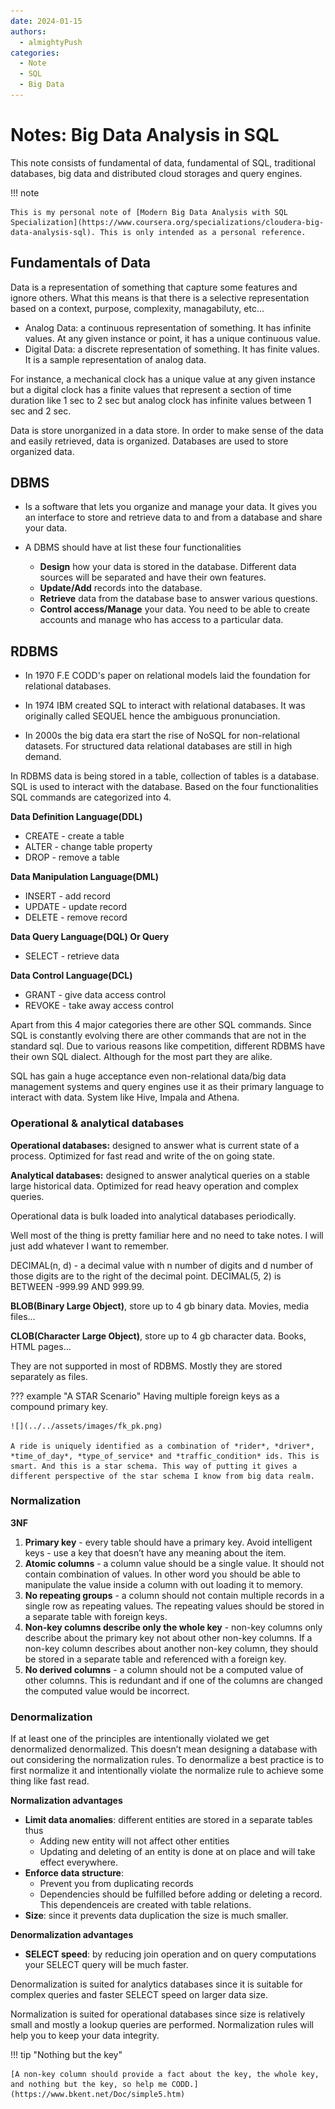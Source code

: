 ```yaml
---
date: 2024-01-15
authors:
  - almightyPush
categories:
  - Note
  - SQL
  - Big Data
---
```


# Notes: Big Data Analysis in SQL

This note consists of fundamental of data, fundamental of SQL, traditional databases, big data and distributed cloud storages and query engines.

<!-- more -->

!!! note 

    This is my personal note of [Modern Big Data Analysis with SQL Specialization](https://www.coursera.org/specializations/cloudera-big-data-analysis-sql). This is only intended as a personal reference.


## Fundamentals of Data

Data is a representation of something that capture some features and ignore others. What this means is that there is a selective representation based on a context, purpose, complexity, managabiluty, etc... 

- Analog Data: a continuous representation of something. It has infinite values. At any given instance or point, it has a unique continuous value.
- Digital Data: a discrete representation of something. It has finite values. It is a sample representation of analog data.

For instance, a mechanical clock has a unique value at any given instance but a digital clock has a finite values that represent a section of time duration like 1 sec to 2 sec but analog clock has infinite values between 1 sec and 2 sec.

Data is store unorganized in a data store. In order to make sense of the data and easily retrieved, data is organized. Databases are used to store organized data.

## DBMS

- Is a software that lets you organize and manage your data. It gives you an interface to store and retrieve data to and from a database and share your data.

- A DBMS should have at list these four functionalities
    - **Design** how your data is stored in the database. Different data sources will be separated and have their own features.
    - **Update/Add** records into the database.
    - **Retrieve** data from the database base to answer various questions.
    - **Control access/Manage** your data. You need to be able to create accounts and manage who has access to a particular data.

## RDBMS

- In 1970 F.E CODD's paper on relational models laid the foundation for relational databases.

- In 1974 IBM created SQL to interact with relational databases. It was originally called SEQUEL hence the ambiguous pronunciation.

- In 2000s the big data era start the rise of NoSQL for non-relational datasets. For structured data relational databases are still in high demand.

In RDBMS data is being stored in a table, collection of tables is a database. SQL is used to interact with the database. Based on the four functionalities SQL commands are categorized into 4.

**Data Definition Language(DDL)**

- CREATE - create a table
- ALTER - change table property
- DROP - remove a table

**Data Manipulation Language(DML)**

- INSERT - add record
- UPDATE - update record
- DELETE - remove record

**Data Query Language(DQL) Or Query**

- SELECT - retrieve data

**Data Control Language(DCL)**

- GRANT - give data access control
- REVOKE - take away access control

Apart from this 4 major categories there are other SQL commands. Since SQL is constantly evolving there are other commands that are not in the standard sql. Due to various reasons like competition, different RDBMS have their own SQL dialect. Although for the most part they are alike.

SQL has gain a huge acceptance even non-relational data/big data management systems and query engines use it as their primary language to interact with data. System like Hive, Impala and Athena.

### Operational & analytical databases

**Operational databases:** designed to answer what is current state of a process. Optimized for fast read and write of the on going state.

**Analytical databases:** designed to answer analytical queries on a stable large historical data. Optimized for read heavy operation and complex queries.

Operational data is bulk loaded into analytical databases periodically.

Well most of the thing is pretty familiar here and no need to take notes. I will just add whatever I want to remember.

DECIMAL(n, d) - a decimal value with n number of digits and d number of those digits are to the right of the decimal point. DECIMAL(5, 2) is BETWEEN -999.99 AND 999.99.

**BLOB(Binary Large Object)**, store up to 4 gb binary data. Movies, media files…

**CLOB(Character Large Object)**, store up to 4 gb character data. Books, HTML pages…

They are not supported in most of RDBMS. Mostly they are stored separately as files.

??? example "A STAR Scenario" 
    Having multiple foreign keys as a compound primary key.
    
    ![](../../assets/images/fk_pk.png)

    A ride is uniquely identified as a combination of *rider*, *driver*, *time_of_day*, *type_of_service* and *traffic_condition* ids. This is smart. And this is a star schema. This way of putting it gives a different perspective of the star schema I know from big data realm.

### Normalization

**3NF**

1. **Primary key** - every table should have a primary key. Avoid intelligent keys - use a key that doesn’t have any meaning about the item.
2. **Atomic columns** - a column value should be a single value. It should not contain combination of values. In other word you should be able to manipulate the value inside a column with out loading it to memory.
3. **No repeating groups** - a column should not contain multiple records in a single row as repeating values. The repeating values should be stored in a separate table with foreign keys.
4. **Non-key columns describe only the whole key** -  non-key columns only describe about the primary key not about other non-key columns. If a non-key column describes about another non-key column, they should be stored in a separate table and referenced with a foreign key.
5. **No derived columns** - a column should not be a computed value of other columns. This is redundant and if one of the columns are changed the computed value would be incorrect.

### Denormalization

If at least one of the principles are intentionally violated we get denormalized denormalized. This doesn’t mean designing a database with out considering the normalization rules. To denormalize a best practice is to first normalize it and intentionally violate the normalize rule to achieve some thing like fast read.

**Normalization advantages**

- **Limit data anomalies**: different entities are stored in a separate tables thus
    - Adding new entity will not affect other entities
    - Updating and deleting of an entity is done at on place and will take effect everywhere.
- **Enforce data structure**:
    - Prevent you from duplicating records
    - Dependencies should be fulfilled before adding or deleting a record. This dependenceis are created with table relations.
- **Size**: since it prevents data duplication the size is much smaller.

**Denormalization advantages**

- **SELECT speed**: by reducing join operation and on query computations your SELECT query will be much faster.

Denormalization is suited for analytics databases since it is suitable for complex queries and faster SELECT speed on larger data size. 

Normalization is suited for operational databases since size is relatively small and mostly a lookup queries are performed. Normalization rules will help you to keep your data integrity.


!!! tip "Nothing but the key"

    [A non-key column should provide a fact about the key, the whole key, and nothing but the key, so help me CODD.](https://www.bkent.net/Doc/simple5.htm)
